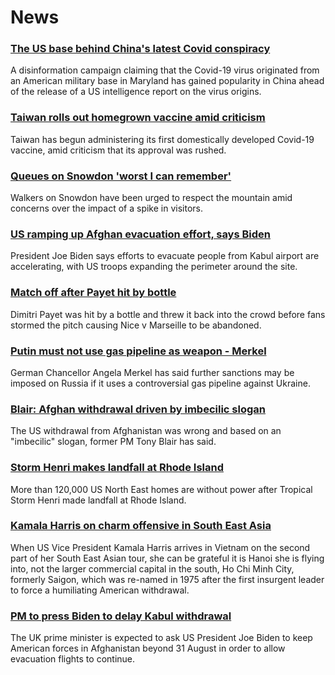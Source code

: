 # News
### [The US base behind China's latest Covid conspiracy](https://www.bbc.com/news/world-us-canada-58273322)
A disinformation campaign claiming that the Covid-19 virus originated from an American military base in Maryland has gained popularity in China ahead of the release of a US intelligence report on the virus origins.
### [Taiwan rolls out homegrown vaccine amid criticism](https://www.bbc.com/news/world-asia-58301573)
Taiwan has begun administering its first domestically developed Covid-19 vaccine, amid criticism that its approval was rushed. 
### [Queues on Snowdon 'worst I can remember'](https://www.bbc.com/news/uk-wales-58283816)
Walkers on Snowdon have been urged to respect the mountain amid concerns over the impact of a spike in visitors.
### [US ramping up Afghan evacuation effort, says Biden](https://www.bbc.com/news/world-asia-58299804)
President Joe Biden says efforts to evacuate people from Kabul airport are accelerating, with US troops expanding the perimeter around the site.
### [Match off after Payet hit by bottle](https://www.bbc.com/sport/football/58301034)
Dimitri Payet was hit by a bottle and threw it back into the crowd before fans stormed the pitch causing Nice v Marseille to be abandoned.
### [Putin must not use gas pipeline as weapon - Merkel](https://www.bbc.com/news/world-europe-58301099)
German Chancellor Angela Merkel has said further sanctions may be imposed on Russia if it uses a controversial gas pipeline against Ukraine.
### [Blair: Afghan withdrawal driven by imbecilic slogan](https://www.bbc.com/news/uk-58295384)
The US withdrawal from Afghanistan was wrong and based on an "imbecilic" slogan, former PM Tony Blair has said.
### [Storm Henri makes landfall at Rhode Island](https://www.bbc.com/news/world-us-canada-58300877)
More than 120,000 US North East homes are without power after Tropical Storm Henri made landfall at Rhode Island.
### [Kamala Harris on charm offensive in South East Asia](https://www.bbc.com/news/world-asia-58277226)
When US Vice President Kamala Harris arrives in Vietnam on the second part of her South East Asian tour, she can be grateful it is Hanoi she is flying into, not the larger commercial capital in the south, Ho Chi Minh City, formerly Saigon, which was re-named in 1975 after the first insurgent leader to force a humiliating American withdrawal. 
### [PM to press Biden to delay Kabul withdrawal](https://www.bbc.com/news/uk-58301269)
The UK prime minister is expected to ask US President Joe Biden to keep American forces in Afghanistan beyond 31 August in order to allow evacuation flights to continue.

